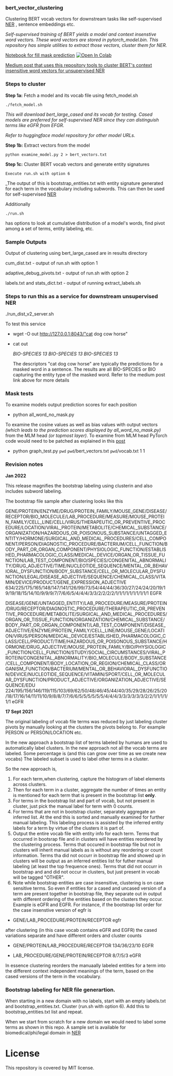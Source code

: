 ### bert_vector_clustering
Clustering  BERT vocab vectors for downstream tasks like self-supervised [NER](https://github.com/ajitrajasekharan/unsupervised_NER.git) , sentence embeddings etc.

_Self-supervised training of BERT yields a model and context insenstive  word vectors. These word vectors are stored in pytorch_model.bin. This repository has simple utilities to extract those vectors, cluster them for NER._

[Notebook for fill mask prediction](https://colab.research.google.com/github/ajitrajasekharan/bert_vector_clustering/blob/master/test_notebook.ipynb)  [![Open In Colab](https://colab.research.google.com/assets/colab-badge.svg)](https://colab.research.google.com/github/ajitrajasekharan/bert_vector_clustering/blob/master/test_notebook.ipynb) 



[Medium post that uses this repository tools to cluster BERT's context insensitive word vectors for unsupervised NER](https://towardsdatascience.com/unsupervised-ner-using-bert-2d7af5f90b8a)


### Steps to cluster

**Step 1a:** Fetch a model and its vocab file using fetch_model.sh
	
	./fetch_model.sh
	

_This will download bert_large_cased and its vocab for testing. Cased models are preferred for self-supervised NER since they can distinguish terms like eGFR from EFGR._
	
_Refer to huggingface model repository for other model URLs._

**Step 1b:** Extract vectors from the model
	
	python examine_model.py 2 > bert_vectors.txt	

**Step 1c:** Cluster BERT vocab vectors and generate entity signatures
	
	Execute run.sh with option 6


_The output of this is bootstrap_entities.txt with entity signature generated for each term in the vocabulary including subwords. This can then be used for self-supervised [NER](https://github.com/ajitrajasekharan/unsupervised_NER.git) 


Additionally 

	./run.sh 

has options to look at cumulative distribution of a model's words, find pivot among a set of terms, entity labeling,  etc.

### Sample Outputs

Output of clustering using bert_large_cased are in results directory

cum_dist.txt - output of run.sh with option 1

adaptive_debug_pivots.txt - output of run.sh with option 2

labels.txt and stats_dict.txt - output of running extract_labels.sh


### Steps to run this as a service for downstream unsupervised NER

./run_dist_v2_server.sh 

To test this service 

- wget -O out http://127.0.0.1:8043/"cat dog cow horse"

- cat out
  
  *BIO-SPECIES 13 BIO-SPECIES 13 BIO-SPECIES 13*
  
  The descriptors "cat dog cow horse" are typically the predictions for a masked word in a sentence. The results are all BIO-SPECIES or BIO capturing the entity type of the masked word. Refer to the medium post link above for more details


### Mask tests

To examine models output prediction scores for each position 

- python all_word_no_mask.py

To examine the cosine values as well as bias values with output vectors *(which leads to the prediction scores displayed by all_word_no_mask.py)*  from the MLM head *(or topmost layer)*. To examine from MLM head PyTorch code would need to be patched as explained in this [post](https://towardsdatascience.com/swiss-army-knife-for-unsupervised-task-solving-26f9acf7c023?source=friends_link&sk=6d4bc39010d8026d4bf1a394a90c08f3)

 - python graph_test.py `pwd`  `pwd`/bert_vectors.txt `pwd`/vocab.txt 1 1


### Revision notes

**Jan 2022**

This release magnifies the bootstrap labeling using clusterin and also includes subword labeling.

The bootstrap file sample after clustering looks like this 

GENE/PROTEIN/ENZYME/DRUG/PROTEIN_FAMILY/MOUSE_GENE/DISEASE/RECEPTOR/BIO_MOLECULE/LAB_PROCEDURE/MEASURE/MOUSE_PROTEIN_FAMILY/CELL_LINE/CELL/VIRUS/THERAPEUTIC_OR_PREVENTIVE_PROCEDURE/LOCATION/VIRAL_PROTEIN/METABOLITE/CHEMICAL_SUBSTANCE/ORGANIZATION/HAZARDOUS_OR_POISONOUS_SUBSTANCE/UNTAGGED_ENTITY/HORMONE/SURGICAL_AND_MEDICAL_PROCEDURES/CELL_COMPONENT/PERSON/DIAGNOSTIC_PROCEDURE/BACTERIUM/CELL_FUNCTION/BODY_PART_OR_ORGAN_COMPONENT/PHYSIOLOGIC_FUNCTION/ESTABLISHED_PHARMACOLOGIC_CLASS/MEDICAL_DEVICE/ORGAN_OR_TISSUE_FUNCTION/LAB_TEST_COMPONENT/BIO/SPECIES/CONGENITAL_ABNORMALITY/DRUG_ADJECTIVE/TIME/NUCLEOTIDE_SEQUENCE/MENTAL_OR_BEHAVIORAL_DYSFUNCTION/BODY_SUBSTANCE/CELL_OR_MOLECULAR_DYSFUNCTION/LEGAL/DISEASE_ADJECTIVE/SEQUENCE/CHEMICAL_CLASS/VITAMIN/DEVICE/PRODUCT/GENE_EXPRESSION_ADJECTIVE 634/225/175/165/148/147/141/126/99/73/54/44/44/36/30/27/24/24/20/19/19/19/18/15/14/10/9/9/9/7/7/6/6/5/4/4/4/3/3/2/2/2/2/1/1/1/1/1/1/1/1/1/1 EGFR

DISEASE/GENE/UNTAGGED_ENTITY/LAB_PROCEDURE/MEASURE/PROTEIN/DRUG/RECEPTOR/DIAGNOSTIC_PROCEDURE/THERAPEUTIC_OR_PREVENTIVE_PROCEDURE/METABOLITE/SURGICAL_AND_MEDICAL_PROCEDURES/ORGAN_OR_TISSUE_FUNCTION/ORGANIZATION/CHEMICAL_SUBSTANCE/BODY_PART_OR_ORGAN_COMPONENT/LAB_TEST_COMPONENT/DISEASE_ADJECTIVE/ENZYME/PROTEIN_FAMILY/CELL_LINE/MOUSE_GENE/LOCATION/VIRUS/PERSON/MEDICAL_DEVICE/ESTABLISHED_PHARMACOLOGIC_CLASS/CELL/PRODUCT/TIME/HAZARDOUS_OR_POISONOUS_SUBSTANCE/HORMONE/DRUG_ADJECTIVE/MOUSE_PROTEIN_FAMILY/BIO/PHYSIOLOGIC_FUNCTION/CELL_FUNCTION/STUDY/SOCIAL_CIRCUMSTANCES/VIRAL_PROTEIN/CONGENITAL_ABNORMALITY/BIO_MOLECULE/BODY_SUBSTANCE/CELL_COMPONENT/BODY_LOCATION_OR_REGION/CHEMICAL_CLASS/ORGANISM_FUNCTION/BACTERIUM/MENTAL_OR_BEHAVIORAL_DYSFUNCTION/DEVICE/NUCLEOTIDE_SEQUENCE/VITAMIN/SPORT/CELL_OR_MOLECULAR_DYSFUNCTION/PRODUCT_ADJECTIVE/ORGANIZATION_ADJECTIVE/SEQUENCE/EDU 224/195/156/146/119/115/103/69/62/50/48/46/45/44/40/35/29/28/26/25/20/18/17/16/14/11/11/10/9/8/8/7/7/6/6/5/5/5/5/5/5/4/4/4/3/3/3/3/3/3/2/2/1/1/1/1/1/1 eGFR


**17 Sept 2021**

The original labeling of vocab file terms was reduced by just labeling cluster pivots by manually looking at the clusters the pivots belong to. For example PERSON or PERSON/LOCATION etc.


In the new approach a bootstrap list of terms labeled by humans are used to automatically label clusters.
In the new approach not all the vocab terms are labeled. Some percentage is (and this can grow over time as we create new vocabs)
The labeled subset is used to label other terms in a cluster.

So the new approach is, 
1) For each term,when clustering, capture the histogram of label elements across clusters. 
2) Then for each term in a cluster, aggregate the number of times an entity is mentioned for each term that is present in the bootstrap list **only**.  
3) For terms in the bootstrap list and part of vocab, but not present in cluster, just pick the manual label for term with 0 counts.
4) For terms that are not in bootstrap cluster, separately aggregate an inferred list. At the end this is sorted and manually examined for further manual labeling. This labeling process is assisted by the inferred entity labels for a term by virtue of the clusters it is part of.  
5) Output the entire vocab file with entity info for each term. Terms that occurred in bootsrap file and in clusters will have entities reordered by the clustering process. Terms that occured in bootstrap file but not in clusters will inherit manual labels as is without any reordering or count information. Terms tha did not occurr in bootstrap file and showed up in clusters will be output as an inferred entities list for futher manual labeling (at least the top frequence ones). Terms that did not occurr in bootstrap and and did not occur in clusters, but just present in vocab will be tagged "OTHER".
6) Note while bootstrap entities are case insensitive, clustering is on case sensitive terms. So even if entities for a cased and uncased version of a term are present together in bootstrap file, they separate out in output with different ordering of the entities based on the clusters they occur. Example is eGFR and EGFR.
For instance, if the bootstrap list order for the case insenstive version of egfr is

 - GENE/LAB_PROCEDURE/PROTEIN/RECEPTOR egfr

after clustering (in this case vocab contains eGFR and EGFR) the cased variations separate and have different orders and cluster counts
 - GENE/PROTEIN/LAB_PROCEDURE/RECEPTOR 134/36/23/10 EGFR

 - LAB_PROCEDURE/GENE/PROTEIN/RECEPTOR 8/7/5/3 eGFR

In essence clustering reorders the manuaally labeled entities for a term into the different context independent meanings of the term, based on the cased versions of the term in the vocabulary.

### Bootstrap labeling for NER file generartion.


When starting in a new domain with no labels, start with an empty labels.txt and bootstrap_entities.txt.  Cluster (run.sh with option 6). Add this to bootstrap_entities.txt list and repeat. 

When we start from scratch for a new domain we would need to label some terms as shown in this repo. A sample set is available for biomedical/phi/legal domain in  [NER](https://github.com/ajitrajasekharan/unsupervised_NER.git) 

# License

This repository is covered by MIT license. 
